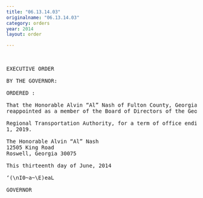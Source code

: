 ```yaml
---
title: "06.13.14.03"
originalname: "06.13.14.03"
category: orders
year: 2014
layout: order

---
```

<pre>
 

EXECUTIVE ORDER

BY THE GOVERNOR:

ORDERED :

That the Honorable Alvin “Al” Nash of Fulton County, Georgia, is
reappointed as a member of the Board of Directors of the Georgia

Regional Transportation Authority, for a term of office ending June
1, 2019.

The Honorable Alvin “Al” Nash
12505 King Road
Roswell, Georgia 30075

This thirteenth day of June, 2014

‘(\nI0~a~\E)eaL

GOVERNOR

</pre>
